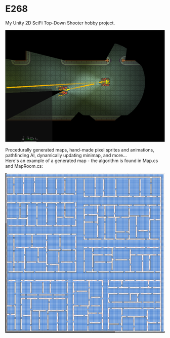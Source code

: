 # E268
My Unity 2D SciFi Top-Down Shooter hobby project.

![preveiw](Images/E268.png)

Procedurally generated maps, hand-made pixel sprites and animations, pathfinding AI, dynamically updating minimap, and more...  
Here's an example of a generated map - the algorithm is found in Map.cs and MapRoom.cs:

![map](Images/E268_map.png)
